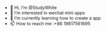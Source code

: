- 👋 Hi, I’m @StudyWhite
- 👀 I’m interested in wechat mini apps
- 🌱 I’m currently learning how to create a app
- 📫 How to reach me :+86 19817561695
<!---
StudyWhite/StudyWhite is a ✨ special ✨ repository because its `README.md` (this file) appears on your GitHub profile.
You can click the Preview link to take a look at your changes.
--->
